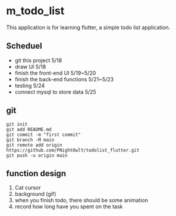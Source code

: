 # m_todo_list
This application is for learning flutter, a simple todo list application.
## Scheduel
- git this project 5/18
- draw UI 5/18
- finish the front-end UI 5/19~5/20
- finish the back-end functions 5/21~5/23
- testing 5/24
- connect mysql to store data 5/25
## git
```
git init
git add README.md
git commit -m "first commit"
git branch -M main
git remote add origin https://github.com/PNightOwlY/todolist_flutter.git
git push -u origin main
```

## function design
1. Cat cursor
2. background (gif)
3. when you finish todo, there should be some animation
4. record how long have you spent on the task

